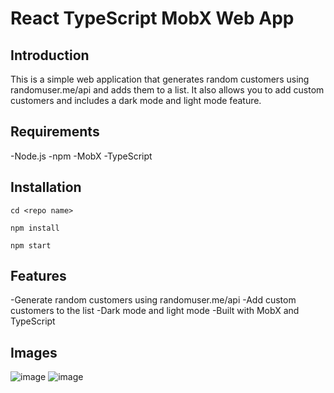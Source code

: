 # React TypeScript MobX Web App

## Introduction

This is a simple web application that generates random customers using randomuser.me/api and adds them to a list. It also allows you to add custom customers and includes a dark mode and light mode feature.

## Requirements

-Node.js
-npm
-MobX
-TypeScript

## Installation

`cd <repo name>`

`npm install`

`npm start`

## Features

-Generate random customers using randomuser.me/api
-Add custom customers to the list
-Dark mode and light mode
-Built with MobX and TypeScript


## Images 

![image](https://user-images.githubusercontent.com/103565470/217490198-2322a615-8c18-449d-9feb-147f324ebb44.png)
![image](https://user-images.githubusercontent.com/103565470/217490254-fbc5ed18-908c-4000-bfce-7db7bf6fa275.png)

